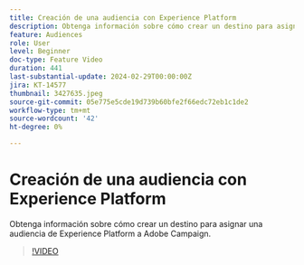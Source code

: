 ```yaml
---
title: Creación de una audiencia con Experience Platform
description: Obtenga información sobre cómo crear un destino para asignar una audiencia de Experience Platform a Adobe Campaign.
feature: Audiences
role: User
level: Beginner
doc-type: Feature Video
duration: 441
last-substantial-update: 2024-02-29T00:00:00Z
jira: KT-14577
thumbnail: 3427635.jpeg
source-git-commit: 05e775e5cde19d739b60bfe2f66edc72eb1c1de2
workflow-type: tm+mt
source-wordcount: '42'
ht-degree: 0%

---
```



# Creación de una audiencia con Experience Platform

Obtenga información sobre cómo crear un destino para asignar una audiencia de Experience Platform a Adobe Campaign.

>[!VIDEO](https://video.tv.adobe.com/v/3427635/?learn=on)
